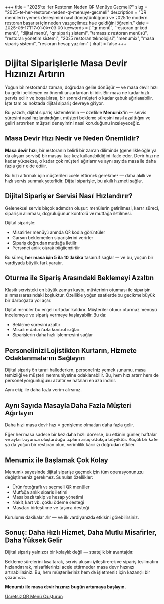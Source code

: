 +++
title = "2025'te Her Restoran Neden QR Menüye Geçmeli?"
slug = "2025-te-her-restoran-neden-qr-menuye-gecmeli"
description = "QR menülerin yemek deneyimini nasıl dönüştürdüğünü ve 2025’te modern restoran başarısı için neden vazgeçilmez hale geldiğini öğrenin."
date = 2025-06-17T17:01:00+03:00
keywords = [
  "qr menü",
  "restoran qr kod menü",
  "dijital menü",
  "qr sipariş sistemi",
  "temassız restoran menüsü",
  "restoran yönetim sistemi",
  "2025 restoran teknolojisi",
  "menumix",
  "masa sipariş sistemi",
  "restoran hesap yazılımı"
]
draft = false
+++

# Dijital Siparişlerle Masa Devir Hızınızı Artırın

Yoğun bir restoranda zaman, doğrudan gelire dönüşür — ve masa devir hızı bu geliri belirleyen en önemli unsurlardan biridir. Bir masa ne kadar hızlı servis edilir ve boşaltılırsa, bir sonraki müşteri o kadar çabuk ağırlanabilir. İşte tam bu noktada dijital sipariş devreye giriyor.

Bu yazıda, dijital sipariş sistemlerinin — özellikle **Menumix**'in — servis süresini nasıl hızlandırdığını, müşteri bekleme süresini nasıl azalttığını ve geliri artırırken müşteri deneyimini nasıl koruduğunu inceleyeceğiz.

## Masa Devir Hızı Nedir ve Neden Önemlidir?

**Masa devir hızı**, bir restoranın belirli bir zaman diliminde (genellikle öğle ya da akşam servisi) bir masayı kaç kez kullanabildiğini ifade eder. Devir hızı ne kadar yüksekse, o kadar çok müşteri ağırlanır ve aynı sayıda masa ile daha fazla gelir elde edilir.

Bu hızı artırmak için müşterileri acele ettirmek gerekmez — daha akıllı ve hızlı servis sunmak yeterlidir. Dijital siparişler, bu akıllı hizmeti sağlar.

## Dijital Siparişler Servisi Nasıl Hızlandırır?

Geleneksel servis birçok adımdan oluşur: menülerin getirilmesi, karar süreci, siparişin alınması, doğruluğunun kontrolü ve mutfağa iletilmesi.

Dijital siparişle:

- Misafirler menüyü anında QR kodla görüntüler
- Garson beklemeden siparişlerini verirler
- Sipariş doğrudan mutfağa iletilir
- Personel anlık olarak bilgilendirilir

Bu süreç, **her masa için 5 ila 10 dakika** tasarruf sağlar — ve bu, yoğun bir vardiyada büyük fark yaratır.

## Oturma ile Sipariş Arasındaki Beklemeyi Azaltın

Klasik servisteki en büyük zaman kaybı, müşterinin oturması ile siparişin alınması arasındaki boşluktur. Özellikle yoğun saatlerde bu gecikme büyük bir darboğaza yol açar.

Dijital menüler bu engeli ortadan kaldırır. Müşteriler oturur oturmaz menüyü incelemeye ve sipariş vermeye başlayabilir. Bu da:

- Bekleme süresini azaltır
- Misafire daha fazla kontrol sağlar
- Siparişlerin daha hızlı işlenmesini sağlar

## Personelinizi Lojistikten Kurtarın, Hizmete Odaklanmalarını Sağlayın

Dijital sipariş ön tarafı hallederken, personeliniz yemek sunumu, masa temizliği ve müşteri memnuniyetine odaklanabilir. Bu, hem hızı artırır hem de personel yorgunluğunu azaltır ve hataları en aza indirir.

Aynı ekip ile daha fazla verim alırsınız.

## Aynı Sayıda Masayla Daha Fazla Müşteri Ağırlayın

Daha hızlı masa devir hızı = genişleme olmadan daha fazla gelir.

Eğer her masa sadece bir kez daha hızlı dönerse, bu etkinin günler, haftalar ve aylar boyunca oluşturduğu toplam artış oldukça büyüktür. Küçük bir kafe ya da yoğun bir restoran olun, verimlilik kârınızı doğrudan etkiler.

## Menumix ile Başlamak Çok Kolay

Menumix sayesinde dijital siparişe geçmek için tüm operasyonunuzu değiştirmeniz gerekmez. Sunulan özellikler:

- Ürün fotoğraflı ve seçmeli QR menüler
- Mutfağa anlık sipariş iletimi
- Masa bazlı takip ve hesap yönetimi
- Nakit, kart vb. çoklu ödeme desteği
- Masaları birleştirme ve taşıma desteği

Kurulumu dakikalar alır — ve ilk vardiyanızda etkisini görebilirsiniz.

## Sonuç: Daha Hızlı Hizmet, Daha Mutlu Misafirler, Daha Yüksek Gelir

Dijital sipariş yalnızca bir kolaylık değil — stratejik bir avantajdır.

Bekleme sürelerini kısaltarak, servis akışını iyileştirerek ve sipariş teslimatını hızlandırarak, misafirlerinizi acele ettirmeden masa devir hızınızı artırabilirsiniz. Bu, hem müşterileriniz hem de işletmeniz için kazançlı bir çözümdür.

**Menumix ile masa devir hızınızı bugün artırmaya başlayın.**

[Ücretsiz QR Menü Oluşturun](#)